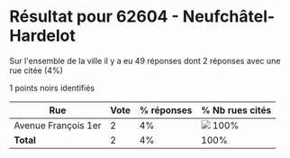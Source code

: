 # Résultat pour 62604 - Neufchâtel-Hardelot

Sur l'ensemble de la ville il y a eu 49 réponses dont 2 réponses avec une rue citée (4%)

1 points noirs identifiés

| Rue | Vote | % réponses | % Nb rues cités|
|-----|------|------------|----------------|
| Avenue François 1er | 2 | 4% | <img src="../../img/bar_100.gif" />&nbsp;100%|
| **Total** | 2 | 4% | 100%|
